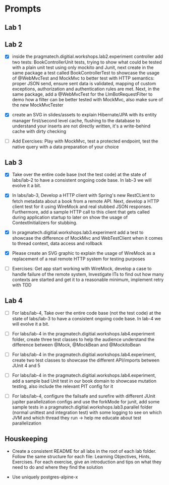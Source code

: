 # Prompts

## Lab 1

## Lab 2

- [X] inside the pragmatech.digitial.workshops.lab2.experiment controller add two tests: BookControllerUnit tests, trying to show what could be tested with a plain unit test using only mockito and Junit, next create in the same package a test called BookControllerTest to showcase the usage of @WebMvcTest and MockMvc to better test with HTTP semantics: proper JSON send, ensure sent data is validated, mapping of custom exceptions, authorization and authentication rules are met. Next, in the same package, add a @WebMvcTest for the LlmBotRequestFilter to demo how a filter can be better tested with MockMvc, also make sure of the new MockMvcTester
- [X] create an SVG in slides/assets to explain Hibernate/JPA with its entity manager first/second level cache, flushing to the database to understand your inserts are not directly written, it's a write-behind cache with dirty checking

- [ ] Add Exercises: Play with MockMvc, test a protected endpoint, test the native query with a data preparation of your choice

## Lab 3

- [X] Take over the entire code base (not the test code) at the state of labs/lab-2 to have a consistent ongoing code base. In lab-3 we will evolve it a bit.

- [X] In labs/lab-3, Develop a HTTP client with Spring's new RestCLient to fetch metadata about a book from a remote API. Next, develop a HTTP client test for it using WireMock and real stubbed JSON responses. Furthermore, add a sample HTTP call to this client that gets called during application startup to later on show the usage of ContextInitializers for stubbing.

- [X] In pragmatech.digitial.workshops.lab3.experiment add a test to showcase the difference of MockMvc and WebTestClient when it comes to thread context, data access and rollback

- [X] Please create an SVG graphic to explain the usage of WireMock as a replacement of a real remote HTTP system for testing purposes

- [ ] Exercises: Get app start working with WireMock, develop a case to handle failure of the remote system, Investigate ITs to find out how many contexts are started and get it to a reasonable minimum, implement retry with TDD

## Lab 4

- [ ] For labs/lab-4, Take over the entire code base (not the test code) at the state of labs/lab-3 to have a consistent ongoing code base. In lab-4 we will evolve it a bit.

- [ ] For labs/lab-4 in the pragmatech.digitial.workshops.lab4.experiment folder, create three test classes to help the audience understand the difference between @Mock, @MockBean and @MockitoBean

- [ ] For labs/lab-4 in the pragmatech.digitial.workshops.lab4.experiment, create two test classes to showcase the different API/imports between JUnit 4 and 5

- [ ] For labs/lab-4 in the pragmatech.digitial.workshops.lab4.experiment, add a sample bad Unit test in our book domain to showcase mutation testing, also include the relevant PIT config for it

- [ ] For labs/lab-4, configure the failsafe and surefire with different JUnit jupiter parallelization configs and use the forkMode for junit, add some sample tests in a pragmatech.digitial.workshops.lab3.parallel folder (normal unittest and integration test) with some logging to see on which JVM and which thread they run -> help me educate about test parallelization

## Houskeeping

- Create a consistent README for all labs in the root of each lab folder. Follow the same structure for each file: Learning Objectives, Hints, Exercises. For each exercise, give an introduction and tips on what they need to do and where they find the solution

- Use uniquely postgres-alpine-x
